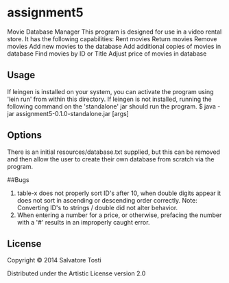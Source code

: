 # assignment5

Movie Database Manager
This program is designed for use in a video rental store.
It has the following capabilities:
  Rent movies
  Return movies
  Remove movies
  Add new movies to the database
  Add additional copies of movies in database
  Find movies by ID or Title
  Adjust price of movies in database

## Usage

If leingen is installed on your system, you can activate the program using 'lein run' from within this directory.
If leingen is not installed, running the following command on the 'standalone' jar should run the program.
    $ java -jar assignment5-0.1.0-standalone.jar [args]

## Options

There is an initial resources/database.txt supplied, 
but this can be removed and then allow the user to create their own database from scratch via the program.

##Bugs

1. table-x does not properly sort ID's after 10, when double digits appear it does not sort in ascending or descending order correctly.
     Note: Converting ID's to strings / double did not alter behavior.
2. When entering a number for a price, or otherwise, prefacing the number with a '#' results in an improperly caught error.

## License

Copyright © 2014 Salvatore Tosti

Distributed under the Artistic License version 2.0
